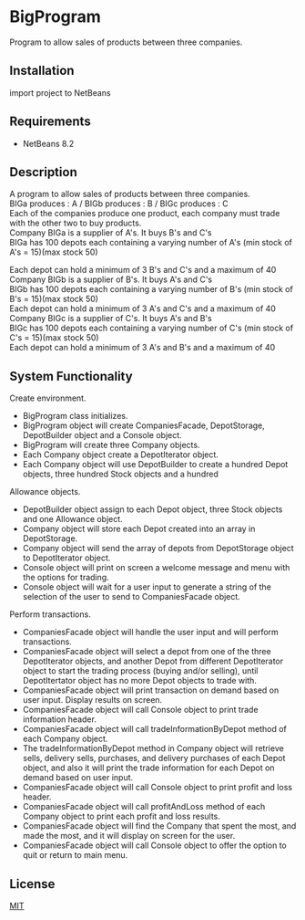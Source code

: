 # BigProgram
Program to allow sales of products between three companies.

## Installation
import project to NetBeans

## Requirements
* NetBeans 8.2

## Description
A program to allow sales of products between three companies.  
BIGa produces : A / BIGb produces : B / BIGc produces : C  
Each of the companies produce one product, each company must trade with the other two to buy products.  
Company BIGa is a supplier of A's. It buys B's and C's  
BIGa has 100 depots each containing a varying number of A's (min stock of A's = 15)(max stock 50)  
   
Each depot can hold a minimum of 3 B's and C's and a maximum of 40  
Company BIGb is a supplier of B's. It buys A's and C's  
BIGb has 100 depots each containing a varying number of B's (min stock of B's = 15)(max stock 50)  
Each depot can hold a minimum of 3 A's and C's and a maximum of 40  
Company BIGc is a supplier of C's. It buys A's and B's  
BIGc has 100 depots each containing a varying number of C's (min stock of C's = 15)(max stock 50)  
Each depot can hold a minimum of 3 A's and B's and a maximum of 40  

## System Functionality  
Create environment.  
*	BigProgram class initializes.
*	BigProgram object will create CompaniesFacade, DepotStorage, DepotBuilder object and a Console object.
*	BigProgram will create three Company objects.
*	Each Company object create  a DepotIterator object.
*	Each Company object will use DepotBuilder to create a hundred Depot objects, three hundred Stock objects and a hundred   

Allowance objects.  
*	DepotBuilder object assign to each Depot object,  three Stock objects and one Allowance object.
*	Company object will store each Depot created into an array in DepotStorage.
*	Company object will send the array of depots from DepotStorage object to DepotIterator object.
*	Console object will print on screen a welcome message and menu with the options for trading.
*	Console object will wait for a user input to generate a string of the selection of the user to send to CompaniesFacade object.  
	
Perform transactions.  
*	CompaniesFacade object will handle the user input and will perform transactions.
*	CompaniesFacade object will select a depot from one of the three DepotIterator objects, and another Depot from different DepotIterator object to start the trading process (buying and/or selling), until DepotItertator object has no more Depot objects to trade with.
*	CompaniesFacade object will print transaction on demand based on user input. 
	Display results on screen.
*	CompaniesFacade object will call Console object to print trade information header.
*	CompaniesFacade object will call tradeInformationByDepot method of each Company object.
*	The tradeInformationByDepot method in Company object will retrieve sells, delivery sells, purchases, and delivery purchases of each Depot object, and also it will print the trade information for each Depot on demand based on user input.
*	CompaniesFacade object will call Console object to print profit and loss header.
*	CompaniesFacade object will call profitAndLoss method of each Company object to print each profit and loss results.
*	CompaniesFacade object will find the Company that spent the most, and made the most, and it will display on screen for the user.
*	CompaniesFacade object will call Console object to offer the option to quit or return to main menu.

## License
[MIT](https://choosealicense.com/licenses/mit/)
